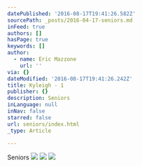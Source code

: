 ```yaml
---
datePublished: '2016-08-17T19:41:26.582Z'
sourcePath: _posts/2016-04-17-seniors.md
inFeed: true
authors: []
hasPage: true
keywords: []
author:
  - name: Eric Mazzone
    url: ''
via: {}
dateModified: '2016-08-17T19:41:26.242Z'
title: Kyleigh - 1
publisher: {}
description: Seniors
inLanguage: null
inNav: false
starred: false
url: seniors/index.html
_type: Article

---
```

Seniors
![](https://the-grid-user-content.s3-us-west-2.amazonaws.com/3c61cb13-5b07-49b8-9b59-b53bcf3041d8.jpg)
![](https://the-grid-user-content.s3-us-west-2.amazonaws.com/7419f4f4-1870-443d-b871-9904a29308f7.jpg)
![](https://the-grid-user-content.s3-us-west-2.amazonaws.com/c0e2016b-1037-4280-a75e-c3ccc818ed16.jpg)